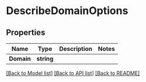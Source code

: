 # DescribeDomainOptions

## Properties

Name | Type | Description | Notes
------------ | ------------- | ------------- | -------------
**Domain** | **string** |  | 

[[Back to Model list]](../README#documentation-for-models) [[Back to API list]](../README#documentation-for-api-endpoints) [[Back to README]](../README)



